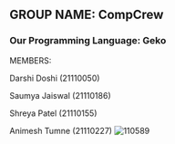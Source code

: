 ## GROUP NAME: CompCrew
### Our Programming Language: Geko
MEMBERS:

Darshi Doshi		(21110050)

Saumya Jaiswal	(21110186)

Shreya Patel		(21110155)

Animesh Tumne	(21110227) ![110589](https://github.com/IITGN-CS327-2024/our-own-compiler-compcrew/assets/134190955/541b2f7b-0a59-46f6-aea6-f693f4f5b7b8)

